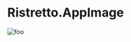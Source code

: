# Ristretto.AppImage

![foo](https://github.com/nx-appbuild-hub/Ristretto.AppImage//actions/workflows/makefile.yml/badge.svg)
